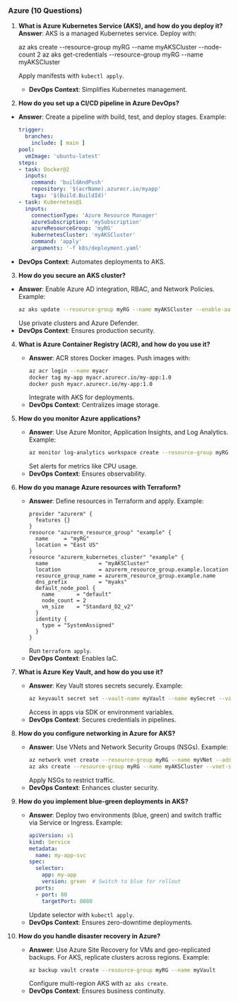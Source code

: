 ### Azure (10 Questions)

1. **What is Azure Kubernetes Service (AKS), and how do you deploy it?**
**Answer**: AKS is a managed Kubernetes service. Deploy with:
     
     az aks create --resource-group myRG --name myAKSCluster --node-count 2
     az aks get-credentials --resource-group myRG --name myAKSCluster
     
     Apply manifests with `kubectl apply`.
   - **DevOps Context**: Simplifies Kubernetes management.

2. **How do you set up a CI/CD pipeline in Azure DevOps?**
- **Answer**: Create a pipeline with build, test, and deploy stages. Example:
     ```yaml
     trigger:
       branches:
         include: [ main ]
     pool:
       vmImage: 'ubuntu-latest'
     steps:
     - task: Docker@2
       inputs:
         command: 'buildAndPush'
         repository: '$(acrName).azurecr.io/myapp'
         tags: '$(Build.BuildId)'
     - task: Kubernetes@1
       inputs:
         connectionType: 'Azure Resource Manager'
         azureSubscription: 'mySubscription'
         azureResourceGroup: 'myRG'
         kubernetesCluster: 'myAKSCluster'
         command: 'apply'
         arguments: '-f k8s/deployment.yaml'
     ```
- **DevOps Context**: Automates deployments to AKS.

3. **How do you secure an AKS cluster?**
- **Answer**: Enable Azure AD integration, RBAC, and Network Policies. Example:
     ```bash
     az aks update --resource-group myRG --name myAKSCluster --enable-aad --enable-azure-rbac
     ```
     Use private clusters and Azure Defender.
- **DevOps Context**: Ensures production security.

4. **What is Azure Container Registry (ACR), and how do you use it?**
   - **Answer**: ACR stores Docker images. Push images with:
     ```bash
     az acr login --name myacr
     docker tag my-app myacr.azurecr.io/my-app:1.0
     docker push myacr.azurecr.io/my-app:1.0
     ```
     Integrate with AKS for deployments.
   - **DevOps Context**: Centralizes image storage.

5. **How do you monitor Azure applications?**
   - **Answer**: Use Azure Monitor, Application Insights, and Log Analytics. Example:
     ```bash
     az monitor log-analytics workspace create --resource-group myRG --workspace-name myWorkspace
     ```
     Set alerts for metrics like CPU usage.
   - **DevOps Context**: Ensures observability.

6. **How do you manage Azure resources with Terraform?**
   - **Answer**: Define resources in Terraform and apply. Example:
     ```hcl
     provider "azurerm" {
       features {}
     }
     resource "azurerm_resource_group" "example" {
       name     = "myRG"
       location = "East US"
     }
     resource "azurerm_kubernetes_cluster" "example" {
       name                = "myAKSCluster"
       location            = azurerm_resource_group.example.location
       resource_group_name = azurerm_resource_group.example.name
       dns_prefix          = "myaks"
       default_node_pool {
         name       = "default"
         node_count = 2
         vm_size    = "Standard_D2_v2"
       }
       identity {
         type = "SystemAssigned"
       }
     }
     ```
     Run `terraform apply`.
   - **DevOps Context**: Enables IaC.

7. **What is Azure Key Vault, and how do you use it?**
   - **Answer**: Key Vault stores secrets securely. Example:
     ```bash
     az keyvault secret set --vault-name myVault --name mySecret --value mypassword
     ```
     Access in apps via SDK or environment variables.
   - **DevOps Context**: Secures credentials in pipelines.

8. **How do you configure networking in Azure for AKS?**
   - **Answer**: Use VNets and Network Security Groups (NSGs). Example:
     ```bash
     az network vnet create --resource-group myRG --name myVNet --address-prefix 10.0.0.0/16
     az aks create --resource-group myRG --name myAKSCluster --vnet-subnet-id /subscriptions/.../subnets/mySubnet
     ```
     Apply NSGs to restrict traffic.
   - **DevOps Context**: Enhances cluster security.

9. **How do you implement blue-green deployments in AKS?**
   - **Answer**: Deploy two environments (blue, green) and switch traffic via Service or Ingress. Example:
     ```yaml
     apiVersion: v1
     kind: Service
     metadata:
       name: my-app-svc
     spec:
       selector:
         app: my-app
         version: green  # Switch to blue for rollout
       ports:
       - port: 80
         targetPort: 8080
     ```
     Update selector with `kubectl apply`.
   - **DevOps Context**: Ensures zero-downtime deployments.

10. **How do you handle disaster recovery in Azure?**
    - **Answer**: Use Azure Site Recovery for VMs and geo-replicated backups. For AKS, replicate clusters across regions. Example:
      ```bash
      az backup vault create --resource-group myRG --name myVault
      ```
      Configure multi-region AKS with `az aks create`.
    - **DevOps Context**: Ensures business continuity.
